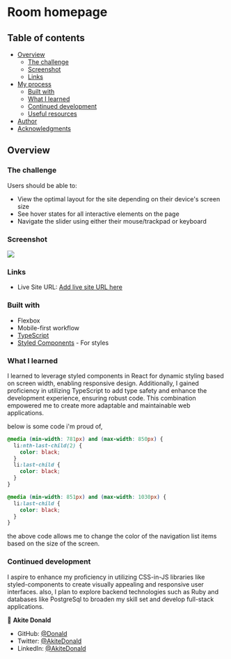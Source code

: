 # Room homepage

## Table of contents

- [Overview](#overview)
  - [The challenge](#the-challenge)
  - [Screenshot](#screenshot)
  - [Links](#links)
- [My process](#my-process)
  - [Built with](#built-with)
  - [What I learned](#what-i-learned)
  - [Continued development](#continued-development)
  - [Useful resources](#useful-resources)
- [Author](#author)
- [Acknowledgments](#acknowledgments)

## Overview

### The challenge

Users should be able to:

- View the optimal layout for the site depending on their device's screen size
- See hover states for all interactive elements on the page
- Navigate the slider using either their mouse/trackpad or keyboard

### Screenshot

![](./screenshot.jpg)

### Links

- Live Site URL: [Add live site URL here](https://your-live-site-url.com)

### Built with

- Flexbox
- Mobile-first workflow
- [TypeScript](https://www.typescriptlang.org/docs/)
- [Styled Components](https://styled-components.com/) - For styles

### What I learned

I learned to leverage styled components in React for dynamic styling based on screen width, enabling responsive design. Additionally, I gained proficiency in utilizing TypeScript to add type safety and enhance the development experience, ensuring robust code. This combination empowered me to create more adaptable and maintainable web applications.

below is some code i'm proud of,

```css
@media (min-width: 781px) and (max-width: 850px) {
  li:nth-last-child(2) {
    color: black;
  }
  li:last-child {
    color: black;
  }
}

@media (min-width: 851px) and (max-width: 1030px) {
  li:last-child {
    color: black;
  }
}
```

the above code allows me to change the color of the navigation list items based on the size of the screen.

### Continued development

I aspire to enhance my proficiency in utilizing CSS-in-JS libraries like styled-components to create visually appealing and responsive user interfaces. also, I plan to explore backend technologies such as Ruby and databases like PostgreSql to broaden my skill set and develop full-stack applications.

👤 **Akite Donald**

- GitHub: [@Donald](https://github.com/quavo19)
- Twitter: [@AkiteDonald](https://twitter.com/DonaldAkite)
- LinkedIn: [@AkiteDonald](https://www.linkedin.com/in/donald-akite-299a31222/)

